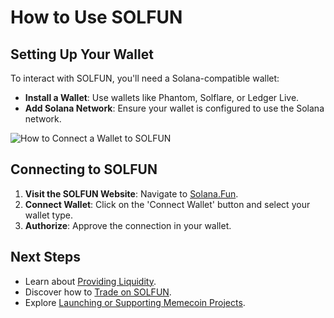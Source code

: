 # How to Use SOLFUN

## Setting Up Your Wallet

To interact with SOLFUN, you'll need a Solana-compatible wallet:

- **Install a Wallet**: Use wallets like Phantom, Solflare, or Ledger Live.
- **Add Solana Network**: Ensure your wallet is configured to use the Solana network.

![How to Connect a Wallet to SOLFUN](/assets/screenshots/fomo3d-connect-wallet.jpg)

## Connecting to SOLFUN

1. **Visit the SOLFUN Website**: Navigate to [Solana.Fun](https://solana.fun).
2. **Connect Wallet**: Click on the 'Connect Wallet' button and select your wallet type.
3. **Authorize**: Approve the connection in your wallet.

## Next Steps

- Learn about [Providing Liquidity](../solfun-dex/liquidity-provision.md).
- Discover how to [Trade on SOLFUN](../solfun-dex/trading-on-solfun.md).
- Explore [Launching or Supporting Memecoin Projects](../solfun-launchpad/supporting-projects.md).
